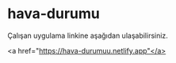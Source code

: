 # hava-durumu

<p>Çalışan uygulama linkine aşağıdan ulaşabilirsiniz.</p>

<a href="https://hava-durumuu.netlify.app"</a>
